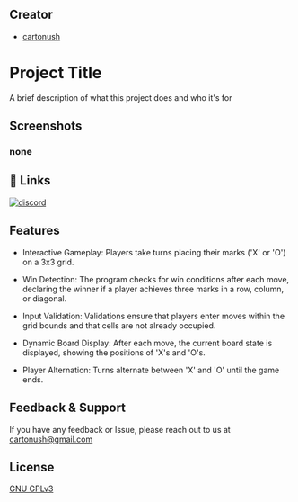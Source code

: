 ## Creator

- [cartonush](https://github.com/cartonush)
# Project Title

A brief description of what this project does and who it's for


## Screenshots

### none


## 🔗 Links
[![discord](https://img.shields.io/badge/discord-7289DA?style=for-the-badge&logo=discord&logoColor=white)](https://discord.gg/GFwxsV4zPR)


## Features
- Interactive Gameplay: Players take turns placing their marks ('X' or 'O') on a 3x3 grid.

- Win Detection: The program checks for win conditions after each move, declaring the winner if a player achieves three marks in a row, column, or diagonal.

- Input Validation: Validations ensure that players enter moves within the grid bounds and that cells are not already occupied.

- Dynamic Board Display: After each move, the current board state is displayed, showing the positions of 'X's and 'O's.

- Player Alternation: Turns alternate between 'X' and 'O' until the game ends.


## Feedback & Support

If you have any feedback or Issue, please reach out to us at cartonush@gmail.com

## License

[GNU GPLv3](https://github.com/cartonush/Random-Password-Generator/blob/main/README.md)


